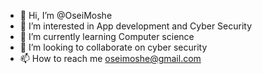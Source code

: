 - 👋 Hi, I’m @OseiMoshe
- 👀 I’m interested in App development and Cyber Security 
- 🌱 I’m currently learning Computer science 
- 💞️ I’m looking to collaborate on cyber security 
- 📫 How to reach me oseimoshe@gmail.com 

<!---
OseiMoshe/OseiMoshe is a ✨ special ✨ repository because its `README.md` (this file) appears on your GitHub profile.
You can click the Preview link to take a look at your changes.
--->
